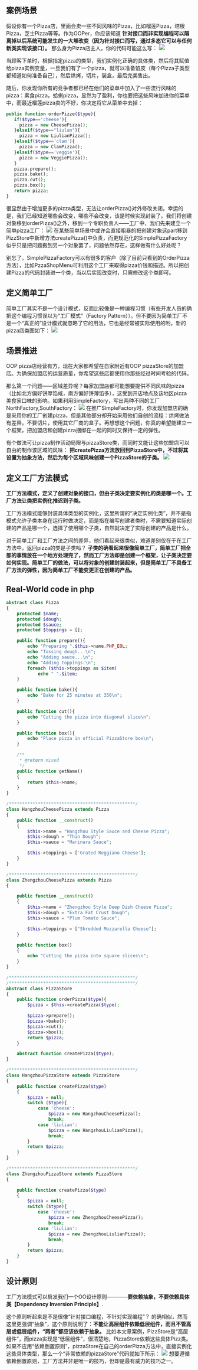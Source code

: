 ## 案例场景
假设你有一个Pizza店，里面会卖一些不同风味的Pizza，比如榴莲Pizza，培根Pizza，芝士Pizza等等。作为OOPer，你应该知道 **针对接口而非实现编程可以隔离掉以后系统可能发生的一大堆改变（因为针对接口而写，通过多态它可以与任何新类实现该接口）。** 那么身为Pizza店主人，你的代码可能这么写：
![](https://github.com/sdwang1/design-pattern/blob/master/blogimg/origin_pizza_store.png)

当顾客下单时，根据指定pizza的类型，我们实例化正确的具体类，然后将其赋值给pizza实例变量，一旦我们有了一个pizza，就可以准备馅皮（每个Pizza子类型都知道如何准备自己），然后烘烤，切片，装盒，最后完美售出。

随后，你发现你所有的竞争者都已经在他们的菜单中加入了一些流行风味的pizza：素食pizza，蛤蜊pizza，显然为了盈利，你也要把这些风味加进你的菜单中，而最近榴莲pizza卖的不好，你决定将它从菜单中去掉：
```php
public function orderPizze($type){
   if($type=='cheese'){
     pizza = new CheesePizza();
   }elseif($type=="liulan"){
     pizza = new LiulianPizza();
   }elseif($type=='clam'){
     pizza = new ClamPizza();
   }elseif($type=='veggie'){
     pizza = new VeggiePizza();
   }
   pizza.prepare();
   pizza.bake();
   pizza.cut();
   pizza.box();
   return pizza;
}
```
很显然由于增加更多的pizza类型，无法让orderPizza()对外修改关闭。幸运的是，我们已经知道哪些会改变，哪些不会改变，该是时候实现封装了。我们将创建对象移到orderPizza()之外，移到一个专职负责人——工厂中，我们先来建立一个简单pizza工厂：
![](https://github.com/sdwang1/design-pattern/blob/master/blogimg/simpleFactory_pizza_store.png)
在某些简单场景中或许会直接粗暴的把创建对象这part移到PizzStore中新增方法createPizza()中负责，而更规范化的SimplePizzaFactory似乎只是把问题搬到另一个对象罢了，问题依然存在，这样做有什么好处呢？

别忘了，SimplePizzaFactory可以有很多的客户（除了目前只看到的OrderPizza方法），比如PzzaShopMenu可利用这个工厂来取得pizza价钱和描述。所以把创建Pizza的代码封装进一个类，当以后实现改变时，只需修改这个类即可。
## 定义简单工厂
简单工厂其实不是一个设计模式，反而比较像是一种编程习惯（有些开发人员的确把这个编程习惯误以为“工厂模式”（Factory Pattern））。但不要因为简单工厂不是一个“真正的”设计模式就忽略了它的用法，它也是经常被实际使用的哟，新的pizza店类图如下：
![](https://github.com/sdwang1/design-pattern/blob/master/blogimg/simpleFactory_pizza_uml.png)
## 场景推进
OOP pizza店经营有方，现在大家都希望在自家附近有OOP pizzaStore的加盟店。为确保加盟店的运营质量，你希望这些店都使用你那些经过时间考验的代码。

那么第一个问题——区域差异呢？每家加盟店都可能想要提供不同风味的pizza（比如北方偏好饼厚馅咸，南方偏好饼薄馅多），这受到开店地点及该地区pizza美食家口味的影响。如果利用SimpleFactory，写出两种不同的工厂NorthFactory,SouthFactory：
![](https://github.com/sdwang1/design-pattern/blob/master/blogimg/simpleFactory2_pizza_uml.png)
在推广SimpleFactory时，你发现加盟店的确是采用你的工厂创建pizza，但是其他部分却开始采用他们自创的流程：烘烤做法有差异，不要切片，使用其它厂商的盒子。再想想这个问题，你真的希望能建立一个框架，把加盟店和创建pizza捆绑在一起的同时又保持一定的弹性。

有个做法可让pizza制作活动局限与pizzaStore类，而同时又能让这些加盟店可以自由的制作该区域的风味：
**把createPizza方法放回到PizzaStore中，不过将其设置为抽象方法，然后为每个区域风味创建一个PizzaStore的子类。**
![](https://github.com/sdwang1/design-pattern/blob/master/blogimg/Factory_method_pizza_uml.png)
## 定义工厂方法模式
**工厂方法模式，定义了创建对象的接口，但由子类决定要实例化的类是哪一个。工厂方法让类把实例化推迟到子类。**

工厂方法模式能够封装具体类型的实例化，这里所谓的“决定实例化类”，并不是指模式允许子类本身在运行时做决定，而是指在编写创建者类时，不需要知道实际创建的产品是哪一个，选择了使用哪个子类，自然就决定了实际创建的产品是什么。

对于简单工厂和工厂方法之间的差异，他们看起来很类似，难道差别仅在于在工厂方法中，返回pizza的类是子类吗？ **子类的确看起来很像简单工厂，简单工厂把全部的事情放在一个地方处理完了，然而工厂方法却是创建一个框架，让子类决定要如何实现。简单工厂的做法，可以将对象的创建封装起来，但是简单工厂不具备工厂方法的弹性，因为简单工厂不能变更正在创建的产品。**
## Real-World code in php
```php
abstract class Pizza
{
    protected $name;
    protected $dough;
    protected $sauce;
    protected $toppings = [];

    public function prepare(){
        echo "Preparing ".$this->name.PHP_EOL;
        echo "Tossing dough...\n";
        echo "Adding sauce...\n";
        echo "Adding toppings:\n";
        foreach ($this->toppings as $item)
            echo " ".$item;
    }

    public function bake(){
        echo "Bake for 25 minutes at 350\n";
    }

    public function cut(){
        echo "Cutting the pizza into diagonal slice\n";
    }

    public function box(){
        echo "Place pizza in official PizzaStore box\n";
    }

    /**
     * @return mixed
     */
    public function getName()
    {
        return $this->name;
    }
}

/************************************************/
class HangzhouCheesePizza extends Pizza
{
    public function __construct()
    {
        $this->name = "Hangzhou Style Sauce and Cheese Pizza";
        $this->dough = "Thin Dough";
        $this->sauce = "Marinara Sauce";

        $this->toppings = ['Grated Reggiano Cheese'];
    }
}

/************************************************/
class ZhengzhouCheesePizza extends Pizza
{

    public function __construct()
    {
        $this->name = "Zhengzhou Style Deep Dish Cheese Pizza";
        $this->dough = "Extra Fat Crust Dough";
        $this->sauce = "Plum Tomato Sauce";

        $this->toppings = ["Shredded Mozzarella Cheese"];
    }

    public function box()
    {
        echo "Cutting the pizza into square slices\n";
    }
}

/************************************************/
/************************************************/
abstract class PizzaStore
{
    public function orderPizza($type){
        $pizza = $this->createPizza($type);

        $pizza->prepare();
        $pizza->bake();
        $pizza->cut();
        $pizza->box();
        return $pizza;
    }

    abstract function createPizza($type);
}

/************************************************/
class HangzhouPizzaStore extends PizzaStore
{
    public function createPizza($type)
    {
        $pizza = null;
        switch ($type){
            case 'cheese':
                $pizza = new HangzhouCheesePizza();
                break;
            case 'liulian':
                $pizza = new HangzhouLiulianPizza();
                break;
        }
        return $pizza;
    }
}

/************************************************/
class ZhengzhouPizzaStore extends PizzaStore
{

    public function createPizza($type)
    {
        $pizza = null;
        switch ($type){
            case 'cheese':
                $pizza = new ZhengzhouCheesePizza();
                break;
            case 'liulian':
                $pizza = new ZhengzhouLiulianPizza();
                break;
        }
        return $pizza;
    }
}
```
## 设计原则
工厂方法模式可以启发我们一个OO设计原则————**要依赖抽象，不要依赖具体类【Dependency Inversion Principle】**.

这个原则听起来是不是很像“针对接口编程，不针对实现编程”？
的确相似，然而这里更强调“抽象”，这个原则说明了：**不能让高层组件依赖低层组件，而且不管高层或低层组件，“两者”都应该依赖于抽象。** 
比如本文章案例，PizzStore是“高层组件”，而pizza实现是“低层组件”，很清楚地，PizzaStore依赖这些具体Pizz类。如果不应用“依赖倒置原则”，pizzaStore在自己的orderPizza方法中，直接实例化这些具体类型，那么一个“非常依赖的pizzaStore”代码就如下所示：
![](https://github.com/sdwang1/design-pattern/blob/master/design-pattern/blogimg/Dependency_pizza_store.png)
想要遵循依赖倒置原则，工厂方法并非是唯一的技巧，但却是最有威力的技巧之一。

